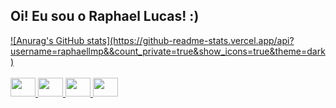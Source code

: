 ## Oi! Eu sou o Raphael Lucas! :)

<div>
  <a href="https://github.com/Raphaellmp">
  ![Anurag's GitHub stats](https://github-readme-stats.vercel.app/api?username=raphaellmp&&count_private=true&show_icons=true&theme=dark)
</div>

<div style="display: inline_block"><br>
 <img align="center alt="Rapha-HTML" height="30" width="40" src="https://cdn.jsdelivr.net/gh/devicons/devicon/icons/html5/html5-original.svg" />
 <img align="center alt="Rapha-CSS" height="30" width="40" src="https://cdn.jsdelivr.net/gh/devicons/devicon/icons/css3/css3-original.svg" />
 <img align="center alt="Rapha-JS" height="30" width="40" src="https://cdn.jsdelivr.net/gh/devicons/devicon/icons/javascript/javascript-original.svg" />
 <img align="center alt="Rapha-Puthon" height="30" width="40" src="https://cdn.jsdelivr.net/gh/devicons/devicon/icons/dart/dart-original.svg" />            
</div>
